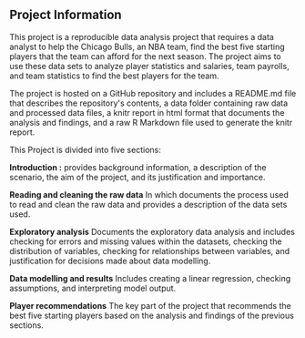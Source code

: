 
## Project Information

This project is a reproducible data analysis project that requires a data analyst to help the Chicago Bulls, an NBA team, find the best five starting players that the team can afford for the next season.  The project aims to use these data sets to analyze player statistics and salaries, team payrolls, and team statistics to find the best players for the team.

The project is hosted on a GitHub repository and includes a README.md file that describes the repository's contents, a data folder containing raw data and processed data files, a knitr report in html format that documents the analysis and findings, and a raw R Markdown file used to generate the knitr report.

This Project is divided into five sections:

**Introduction :** provides background information, a description of the scenario, the aim of the project, and its justification and importance.

**Reading and cleaning the raw data**  In which documents the process used to read and clean the raw data and provides a description of the data sets used.

**Exploratory analysis**  Documents the exploratory data analysis and includes checking for errors and missing values within the datasets, checking the distribution of variables, checking for relationships between variables, and justification for decisions made about data modelling.

**Data modelling and results** Includes creating a linear regression, checking assumptions, and interpreting model output.

**Player recommendations** The key part of the project that recommends the best five starting players based on the analysis and findings of the previous sections.

